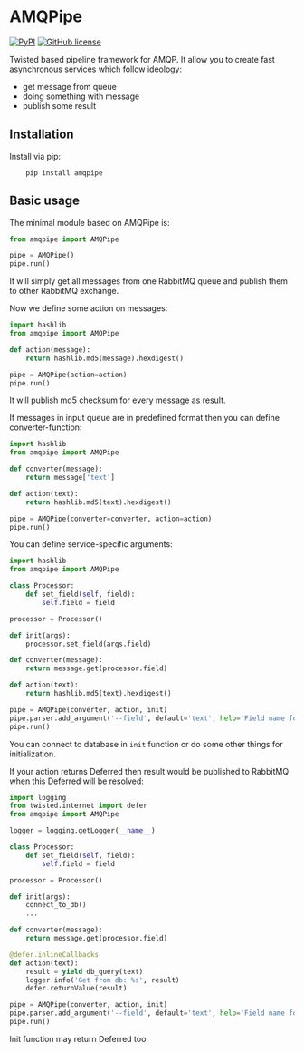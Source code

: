 AMQPipe
==========
[![PyPI](https://img.shields.io/pypi/dm/amqpipe.svg)]()
[![GitHub license](https://img.shields.io/badge/license-MIT-blue.svg)](https://raw.githubusercontent.com/Fatal1ty/amqpipe/master/LICENSE)

Twisted based pipeline framework for AMQP. It allow you to create fast asynchronous services which follow ideology:
* get message from queue
* doing something with message
* publish some result


Installation
------------

Install via pip:

```
    pip install amqpipe
```

Basic usage
-----------

The minimal module based on AMQPipe is:

```python
from amqpipe import AMQPipe

pipe = AMQPipe()
pipe.run()
```

It will simply get all messages from one RabbitMQ queue and publish them to other RabbitMQ exchange.

Now we define some action on messages:

```python
import hashlib
from amqpipe import AMQPipe

def action(message):
    return hashlib.md5(message).hexdigest()

pipe = AMQPipe(action=action)
pipe.run()
```

It will publish md5 checksum for every message as result.

If messages in input queue are in predefined format then you can define converter-function:

```python
import hashlib
from amqpipe import AMQPipe

def converter(message):
    return message['text']

def action(text):
    return hashlib.md5(text).hexdigest()

pipe = AMQPipe(converter=converter, action=action)
pipe.run()
```

You can define service-specific arguments:

```python
import hashlib
from amqpipe import AMQPipe

class Processor:
    def set_field(self, field):
        self.field = field

processor = Processor()

def init(args):
    processor.set_field(args.field)

def converter(message):
    return message.get(processor.field)

def action(text):
    return hashlib.md5(text).hexdigest()

pipe = AMQPipe(converter, action, init)
pipe.parser.add_argument('--field', default='text', help='Field name for retrieving message value')
pipe.run()
```

You can connect to database in `init` function or do some other things for initialization.

If your action returns Deferred then result would be published to RabbitMQ when this Deferred will be resolved:

```python
import logging
from twisted.internet import defer
from amqpipe import AMQPipe

logger = logging.getLogger(__name__)

class Processor:
    def set_field(self, field):
        self.field = field

processor = Processor()

def init(args):
    connect_to_db()
    ...

def converter(message):
    return message.get(processor.field)

@defer.inlineCallbacks
def action(text):
    result = yield db_query(text)
    logger.info('Get from db: %s', result)
    defer.returnValue(result)

pipe = AMQPipe(converter, action, init)
pipe.parser.add_argument('--field', default='text', help='Field name for retrieving message value')
pipe.run()
```

Init function may return Deferred too.
